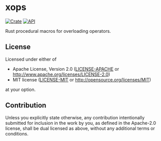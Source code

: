 # xops
[![Crate](https://img.shields.io/crates/v/xops.svg)](https://crates.io/crates/xops)
[![API](https://docs.rs/xops/badge.svg)](https://docs.rs/xops)

Rust procedural macros for overloading operators.




## License

Licensed under either of

 * Apache License, Version 2.0
   ([LICENSE-APACHE](LICENSE-APACHE) or http://www.apache.org/licenses/LICENSE-2.0)
 * MIT license
   ([LICENSE-MIT](LICENSE-MIT) or http://opensource.org/licenses/MIT)

at your option.

## Contribution

Unless you explicitly state otherwise, any contribution intentionally submitted
for inclusion in the work by you, as defined in the Apache-2.0 license, shall be
dual licensed as above, without any additional terms or conditions.